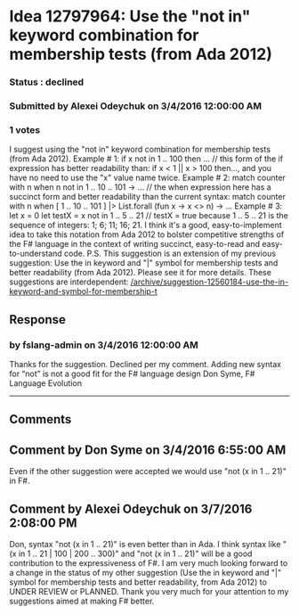 # Idea 12797964: Use the "not in" keyword combination for membership tests (from Ada 2012) #

### Status : declined

### Submitted by Alexei Odeychuk on 3/4/2016 12:00:00 AM

### 1 votes

I suggest using the "not in" keyword combination for membership tests (from Ada 2012).
Example # 1:
if x not in 1 .. 100 then ... // this form of the if expression has better readability than: if x < 1 || x > 100 then..., and you have no need to use the "x" value name twice.
Example # 2:
match counter with n when n not in 1 .. 10 .. 101 -> ... // the when expression here has a succinct form and better readability than the current syntax: match counter with n when [ 1 .. 10 .. 101 ] |> List.forall (fun x -> x <> n) -> ...
Example # 3:
let x = 0
let testX = x not in 1 .. 5 .. 21 // testX = true because 1 .. 5 .. 21 is the sequence of integers: 1; 6; 11; 16; 21.
I think it's a good, easy-to-implement idea to take this notation from Ada 2012 to bolster competitive strengths of the F# language in the context of writing succinct, easy-to-read and easy-to-understand code.
P.S. This suggestion is an extension of my previous suggestion:
Use the in keyword and "|" symbol for membership tests and better readability (from Ada 2012).
Please see it for more details. These suggestions are interdependent: [/archive/suggestion-12560184-use-the-in-keyword-and-symbol-for-membership-t](/archive/suggestion-12560184-use-the-in-keyword-and-symbol-for-membership-t.md)



## Response 
### by fslang-admin on 3/4/2016 12:00:00 AM

Thanks for the suggestion. Declined per my comment. Adding new syntax for “not” is not a good fit for the F# language design
Don Syme, F# Language Evolution

------------------------
## Comments


## Comment by Don Syme on 3/4/2016 6:55:00 AM
Even if the other suggestion were accepted we would use "not (x in 1 .. 21)" in F#.


## Comment by Alexei Odeychuk on 3/7/2016 2:08:00 PM
Don, syntax "not (x in 1 .. 21)" is even better than in Ada. I think syntax like "(x in 1 .. 21 | 100 | 200 .. 300)" and "not (x in 1 .. 21)" will be a good contribution to the expressiveness of F#. I am very much looking forward to a change in the status of my other suggestion (Use the in keyword and "|" symbol for membership tests and better readability, from Ada 2012) to UNDER REVIEW or PLANNED. Thank you very much for your attention to my suggestions aimed at making F# better.

